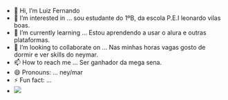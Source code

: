 - 👋 Hi, I’m Luiz Fernando 
- 👀 I’m interested in ...  sou estudante do 1ºB, da escola P.E.I leonardo vilas boas.
- 🌱 I’m currently learning ... Estou aprendendo a usar o alura e outras plataformas.
- 💞️ I’m looking to collaborate on ... Nas minhas horas vagas gosto de dormir e ver skills do neymar.
- 📫 How to reach me ... Ser ganhador da mega sena.
- 😄 Pronouns: ... ney/mar
- ⚡ Fun fact: ...
-  ![](https://media1.tenor.com/m/-S1hLDFv1G0AAAAC/neymar-neymar-jr.gif)

<!---
luizfernando777/luizfernando777 is a ✨ special ✨ repository because its `README.md` (this file) appears on your GitHub profile.
You can click the Preview link to take a look at your changes.
--->
